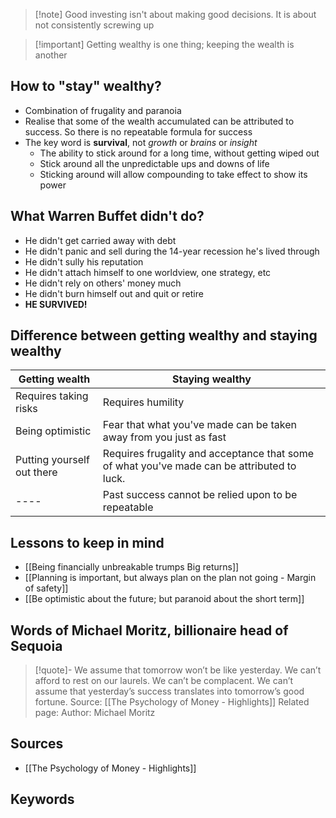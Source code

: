 > [!note] Good investing isn't about making good decisions. It is about not consistently screwing up

> [!important] Getting wealthy is one thing; keeping the wealth is another

## How to "stay" wealthy?
- Combination of frugality and paranoia
- Realise that some of the wealth accumulated can be attributed to success. So there is no repeatable formula for success
- The key word is **survival**, not *growth* or *brains* or *insight*
	- The ability to stick around for a long time, without getting wiped out
	- Stick around all the unpredictable ups and downs of life
	- Sticking around will allow compounding to take effect to show its power

## What Warren Buffet didn't do?
- He didn't get carried away with debt
- He didn't panic and sell during the 14-year recession he's lived through
- He didn't sully his reputation
- He didn't attach himself to one worldview, one strategy, etc
- He didn't rely on others' money much
- He didn't burn himself out and quit or retire
- **HE SURVIVED!**

## Difference between getting wealthy and staying wealthy
| **Getting wealth** | **Staying wealthy** |
|----------------|-----------------|
| Requires taking risks | Requires humility
| Being optimistic | Fear that what you've made can be taken away from you just as fast
| Putting yourself out there | Requires frugality and acceptance that some of what you've made can be attributed to luck.
| ---- | Past success cannot be relied upon to be repeatable

## Lessons to keep in mind
- [[Being financially unbreakable trumps Big returns]]
- [[Planning is important, but always plan on the plan not going - Margin of safety]]
- [[Be optimistic about the future; but paranoid about the short term]]

## Words of Michael Moritz, billionaire head of Sequoia

> [!quote]- We assume that tomorrow won’t be like yesterday. We can’t afford to rest on our laurels. We can’t be complacent. We can’t assume that yesterday’s success translates into tomorrow’s good fortune.
> Source: [[The Psychology of Money - Highlights]]
> Related page:
> Author: Michael Moritz

## Sources
- [[The Psychology of Money - Highlights]]
## Keywords
